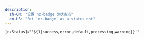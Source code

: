 ```yaml
---
description:
  zh-CN: "设置 nz-badge 为状态点"
  en-US: "Set `nz-badge` as a status dot"
---
```


```html
[nzStatus]="'${1|success,error,default,processing,warning|}'"
```
